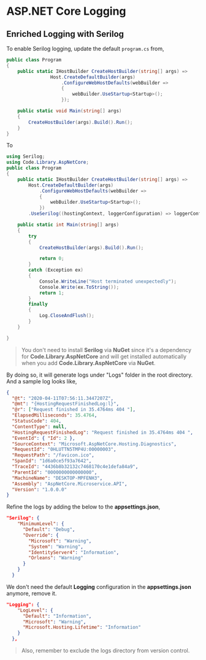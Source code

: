 # ASP.NET Core Logging

## Enriched Logging with Serilog

To enable Serilog logging, update the default `program.cs` from,

```cs
public class Program
{
    public static IHostBuilder CreateHostBuilder(string[] args) =>
                Host.CreateDefaultBuilder(args)
                    .ConfigureWebHostDefaults(webBuilder =>
                    {
                        webBuilder.UseStartup<Startup>();
                    });

    public static void Main(string[] args)
    {
        CreateHostBuilder(args).Build().Run();
    }
}
```

To

```cs
using Serilog;
using Code.Library.AspNetCore;
public class Program
{
    public static IHostBuilder CreateHostBuilder(string[] args) =>
        Host.CreateDefaultBuilder(args)
            .ConfigureWebHostDefaults(webBuilder =>
            {
                webBuilder.UseStartup<Startup>();
            })
        .UseSerilog((hostingContext, loggerConfiguration) => loggerConfiguration.WithSimpleConfiguration(hostingContext.Configuration));

    public static int Main(string[] args)
    {
        try
        {
            CreateHostBuilder(args).Build().Run();

            return 0;
        }
        catch (Exception ex)
        {
            Console.WriteLine("Host terminated unexpectedly");
            Console.Write(ex.ToString());
            return 1;
        }
        finally
        {
            Log.CloseAndFlush();
        }
    }

}
```

> You don't need to install **Serilog** via **NuGet** since it's a dependency for **Code.Library.AspNetCore** and will get installed automatically when you add **Code.Library.AspNetCore** via **NuGet**.

By doing so, it will generate logs under "Logs" folder in the root directory. And a sample log looks like,

```json
{
  "@t": "2020-04-11T07:56:11.3447207Z",
  "@mt": "{HostingRequestFinishedLog:l}",
  "@r": ["Request finished in 35.4764ms 404 "],
  "ElapsedMilliseconds": 35.4764,
  "StatusCode": 404,
  "ContentType": null,
  "HostingRequestFinishedLog": "Request finished in 35.4764ms 404 ",
  "EventId": { "Id": 2 },
  "SourceContext": "Microsoft.AspNetCore.Hosting.Diagnostics",
  "RequestId": "0HLUTTN5TMP4U:00000003",
  "RequestPath": "/favicon.ico",
  "SpanId": "1d6a0ce5f93a7642",
  "TraceId": "4436b8b32132c7468170c4e1defa84a9",
  "ParentId": "0000000000000000",
  "MachineName": "DESKTOP-MPFENH3",
  "Assembly": "AspNetCore.Microservice.API",
  "Version": "1.0.0.0"
}
```

Refine the logs by adding the below to the **appsettings.json**,

```json
"Serilog": {
    "MinimumLevel": {
      "Default": "Debug",
      "Override": {
        "Microsoft": "Warning",
        "System": "Warning",
        "IdentityServer4": "Information",
        "Orleans": "Warning"
      }
    }
  }
```

We don't need the default **Logging** configuration in the **appsettings.json** anymore, remove it.

```json
"Logging": {
    "LogLevel": {
      "Default": "Information",
      "Microsoft": "Warning",
      "Microsoft.Hosting.Lifetime": "Information"
    }
  },
```

> Also, remember to exclude the logs directory from version control.
